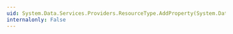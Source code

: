 ```yaml
---
uid: System.Data.Services.Providers.ResourceType.AddProperty(System.Data.Services.Providers.ResourceProperty)
internalonly: False
---
```

